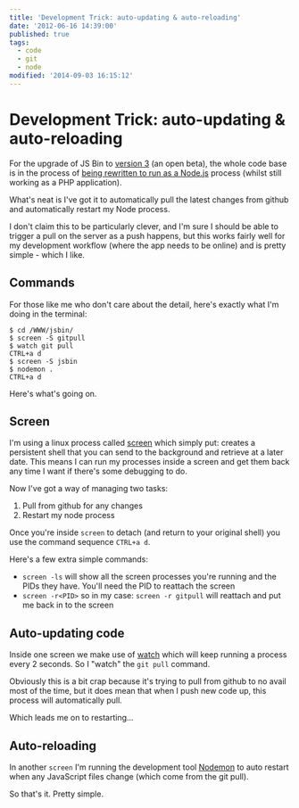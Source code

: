 ```yaml
---
title: 'Development Trick: auto-updating & auto-reloading'
date: '2012-06-16 14:39:00'
published: true
tags:
  - code
  - git
  - node
modified: '2014-09-03 16:15:12'
---
```

# Development Trick: auto-updating & auto-reloading

For the upgrade of JS Bin to [version 3](https://jsbin.com/3/) (an open beta), the whole code base is in the process of [being rewritten to run as a Node.js](https://github.com/remy/jsbin/tree/feature/node) process (whilst still working as a PHP application).

What's neat is I've got it to automatically pull the latest changes from github and automatically restart my Node process.

I don't claim this to be particularly clever, and I'm sure I should be able to trigger a pull on the server as a push happens, but this works fairly well for my development workflow (where the app needs to be online) and is pretty simple - which I like.

## Commands

For those like me who don't care about the detail, here's exactly what I'm doing in the terminal:

    $ cd /WWW/jsbin/
    $ screen -S gitpull
    $ watch git pull
    CTRL+a d
    $ screen -S jsbin
    $ nodemon .
    CTRL+a d

Here's what's going on.

## Screen

I'm using a linux process called [screen](http://www.oreillynet.com/linux/cmd/cmd.csp?path=s/screen) which simply put: creates a persistent shell that you can send to the background and retrieve at a later date. This means I can run my processes inside a screen and get them back any time I want if there's some debugging to do.

Now I've got a way of managing two tasks:

1. Pull from github for any changes
2. Restart my node process

Once you're inside `screen` to detach (and return to your original shell) you use the command sequence `CTRL+a d`.

Here's a few extra simple commands:

* `screen -ls` will show all the screen processes you're running and the PIDs they have. You'll need the PID to reattach the screen
* `screen -r<PID>` so in my case: `screen -r gitpull` will reattach and put me back in to the screen

## Auto-updating code

Inside one screen we make use of [watch](http://www.oreillynet.com/linux/cmd/cmd.csp?path=w/watch) which will keep running a process every 2 seconds. So I "watch" the `git pull` command.

Obviously this is a bit crap because it's trying to pull from github to no avail most of the time, but it does mean that when I push new code up, this process will automatically pull.

Which leads me on to restarting...

## Auto-reloading

In another `screen` I'm running the development tool [Nodemon](https://github.com/remy/nodemon) to auto restart when any JavaScript files change (which come from the git pull).

So that's it. Pretty simple.
